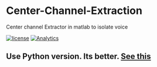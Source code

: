 # Center-Channel-Extraction
Center channel Extractor in matlab to isolate voice 

[![license](https://img.shields.io/github/license/tprasadtp/center-channel-extraction.svg)](https://github.com/tprasadtp/center-channel-extraction)
[![Analytics](https://ga-beacon.prasadt.com/UA-101760811-3/github/center-channel-extraction?flat&useReferer)](https://prasadt.com/google-analytics-beacon)

## Use Python version. Its better. [See this](https://github.com/tprasadtp/jupyter-notebooks/blob/master/dsp/Center_Channle_Extraction.py)
